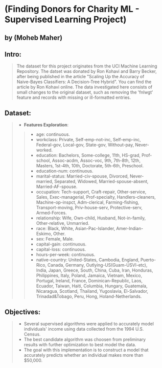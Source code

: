 # (Finding Donors for Charity ML - Supervised Learning Project)
## by (Moheb Maher)

## Intro:

> The dataset for this project originates from the UCI Machine Learning Repository. The datset was donated by Ron Kohavi and Barry Becker, after being published in the article "Scaling Up the Accuracy of Naive-Bayes Classifiers: A Decision-Tree Hybrid". You can find the article by Ron Kohavi online. The data investigated here consists of small changes to the original dataset, such as removing the 'fnlwgt' feature and records with missing or ill-formatted entries.

## Dataset:

> - **Features Exploration**:
>> * age: continuous.
>> * workclass: Private, Self-emp-not-inc, Self-emp-inc, Federal-gov, Local-gov, State-gov, Without-pay, Never-worked.
>> * education: Bachelors, Some-college, 11th, HS-grad, Prof-school, Assoc-acdm, Assoc-voc, 9th, 7th-8th, 12th, Masters, 1st-4th, 10th, Doctorate, 5th-6th, Preschool.
>> * education-num: continuous.
>> * marital-status: Married-civ-spouse, Divorced, Never-married, Separated, Widowed, Married-spouse-absent, Married-AF-spouse.
>> * occupation: Tech-support, Craft-repair, Other-service, Sales, Exec-managerial, Prof-specialty, Handlers-cleaners, Machine-op-inspct, Adm-clerical, Farming-fishing, Transport-moving, Priv-house-serv, Protective-serv, Armed-Forces.
>> * relationship: Wife, Own-child, Husband, Not-in-family, Other-relative, Unmarried.
>> * race: Black, White, Asian-Pac-Islander, Amer-Indian-Eskimo, Other.
>> * sex: Female, Male.
>> * capital-gain: continuous.
>> * capital-loss: continuous.
>> * hours-per-week: continuous.
>> * native-country: United-States, Cambodia, England, Puerto-Rico, Canada, Germany, Outlying-US(Guam-USVI-etc), India, Japan, Greece, South, China, Cuba, Iran, Honduras, Philippines, Italy, Poland, Jamaica, Vietnam, Mexico, Portugal, Ireland, France, Dominican-Republic, Laos, Ecuador, Taiwan, Haiti, Columbia, Hungary, Guatemala, Nicaragua, Scotland, Thailand, Yugoslavia, El-Salvador, Trinadad&Tobago, Peru, Hong, Holand-Netherlands.

## Objectives:

> - Several supervised algorithms were applied to accurately model individuals' income using data collected from the 1994 U.S. Census.
> - The best candidate algorithm was choosen from preliminary results with further optimization to best model the data.
> - The goal with this implementation is to construct a model that accurately predicts whether an individual makes more than $50,000.